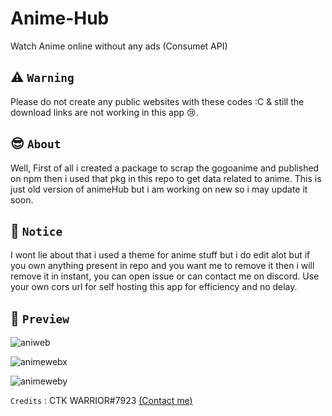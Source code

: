 # Anime-Hub 
Watch Anime online without any ads (Consumet API)

## ⚠ `Warning` 
Please do not create any public websites with these codes :C & still the download links are not working in this app 😢.

## 😎 `About`
Well, First of all i created a package to scrap the gogoanime and published on npm then i used that pkg in this repo to get data related to anime. This is just old version of animeHub but i am working on new so i may update it soon.

## 🔔 `Notice`
I wont lie about that i used a theme for anime stuff but i do edit alot but if you own anything present in repo and you want me to remove it then i will remove it in instant, you can open issue or can contact me on discord.
Use your own cors url for self hosting this app for efficiency and no delay.

## 🔮 `Preview`
![aniweb](https://cdn.discordapp.com/attachments/824651779757047808/833379012503011388/unknown.png)

![animewebx](https://cdn.discordapp.com/attachments/824651779757047808/833379618895167489/unknown.png)

![animeweby](https://cdn.discordapp.com/attachments/824651779757047808/833380062593679441/unknown.png)

`Credits` : CTK WARRIOR#7923 [(Contact me)](https://withwin.in/dbd)
